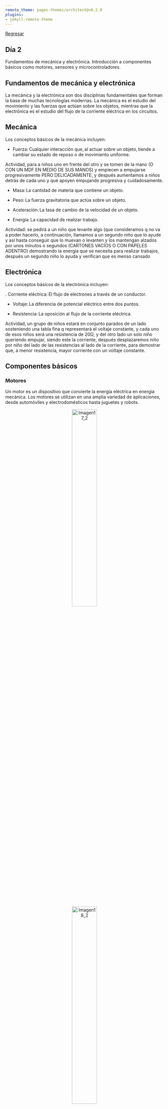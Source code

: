 ```yaml
---
remote_theme: pages-themes/architect@v0.2.0
plugins:
- jekyll-remote-theme
---
```


[Regresar](/BootcampKidsESPOL/)

## Día 2 

Fundamentos de mecánica y electrónica. Introducción a componentes básicos como motores, sensores y microcontroladores. 

## Fundamentos de mecánica y electrónica 

La mecánica y la electrónica son dos disciplinas fundamentales que forman la base de muchas tecnologías modernas. La mecánica es el estudio del movimiento y las fuerzas que actúan sobre los objetos, mientras que la electrónica es el estudio del flujo de la corriente eléctrica en los circuitos. 

## Mecánica 

Los conceptos básicos de la mecánica incluyen: 

- Fuerza: Cualquier interacción que, al actuar sobre un objeto, tiende a cambiar su estado de reposo o de movimiento uniforme. 

Actividad, para a niños uno en frente del otro y se tomen de la mano (O CON UN MDF EN MEDIO DE SUS MANOS) y empiecen a empujarse progresivamente PERO DELICADAMENTE, y después aumentamos a niños detrás de cada uno y que apoyen empujando progresiva y cuidadosamente. 

- Masa: La cantidad de materia que contiene un objeto. 

- Peso: La fuerza gravitatoria que actúa sobre un objeto. 

- Aceleración: La tasa de cambio de la velocidad de un objeto. 

- Energía: La capacidad de realizar trabajo.  

Actividad: se pedirá a un niño que levante algo (que consideramos q no va a poder hacerlo, a continuación, llamamos a un segundo niño que lo ayude y así hasta conseguir que lo muevan o levanten y los mantengan alzados por unos minutos o segundos (CARTONES VACÍOS O CON PAPELES ADENTRO)   demostrando la energía que se necesita para realizar trabajos, después un segundo niño lo ayuda y verifican que es menso cansado                                                                                                
## Electrónica 

Los conceptos básicos de la electrónica incluyen: 

. Corriente eléctrica: El flujo de electrones a través de un conductor. 

- Voltaje: La diferencia de potencial eléctrico entre dos puntos. 

- Resistencia: La oposición al flujo de la corriente eléctrica. 

Actividad, un grupo de niños estará en conjunto parados de un lado sosteniendo una tabla fina q representará el voltaje constante, y cada uno de esos niños será una resistencia de 20Ω, y del otro lado un solo niño queriendo empujar, siendo este la corriente, después desplazaremos niño por niño del lado de las resistencias al lado de la corriente, para demostrar que, a menor resistencia, mayor corriente con un voltaje constante. 

## Componentes básicos 

### Motores 

Un motor es un dispositivo que convierte la energía eléctrica en energía mecánica. Los motores se utilizan en una amplia variedad de aplicaciones, desde automóviles y electrodomésticos hasta juguetes y robots.  


<p align="center">
  <img src="../Imagenes/Imagen17_2.png" alt="Imagen17_2" width="40%">
</p>

<p align="center">
  <img src="../Imagenes/Imagen18_2.png" alt="Imagen18_2" width="40%">
</p>

<p align="center">
  <img src="../Imagenes/Imagen19_2.png" alt="Motor" width="40%">
</p> 

### Sensores 

Un sensor es un dispositivo que detecta cambios en el entorno y convierte esos cambios en una señal eléctrica. Los sensores se utilizan en una amplia variedad de aplicaciones, desde sistemas de seguridad y control ambiental hasta dispositivos médicos y robots. 

<p align="center">
  <img src="../Imagenes/Imagen20_2.png" alt="Sensor" width="40%">
</p> 


### Microcontroladores 

Un microcontrolador es un pequeño circuito integrado que se puede programar para realizar tareas específicas. Los microcontroladores se utilizan en una amplia variedad de aplicaciones, desde dispositivos electrónicos de consumo hasta automóviles y robots. 

<p align="center">
  <img src="../Imagenes/Imagen21_2.png" alt="Imagen21_2" width="40%">
</p> 

<p align="center">
  <img src="../Imagenes/Imagen22_2.png" alt="Microcontrolador " width="40%">
</p> 

### Aplicaciones 

La mecánica y la electrónica se utilizan en una amplia variedad de aplicaciones, incluyendo: 

- Automatización: La mecánica y la electrónica se utilizan para automatizar tareas en una amplia variedad de industrias, desde la fabricación hasta la agricultura. 

- Robótica: La mecánica y la electrónica se utilizan para construir robots que pueden realizar tareas de forma autónoma. 

- Transporte: La mecánica y la electrónica se utilizan para diseñar y construir vehículos, desde automóviles hasta aviones. 

- Comunicaciones: La mecánica y la electrónica se utilizan para diseñar y construir sistemas de comunicación, desde teléfonos hasta redes informáticas. 

- Medicina: La mecánica y la electrónica se utilizan para diseñar y construir equipos médicos, desde máquinas de rayos X hasta marcapasos. 

## Conclusión 

La mecánica y la electrónica son dos disciplinas fundamentales que forman la base de muchas tecnologías modernas. Al comprender los fundamentos de la mecánica y la electrónica, podemos crear una amplia gama de dispositivos y sistemas que pueden mejorar nuestras vidas. 

## Objetivos 

Al final de este taller, los niños podrán: 

- Definir mecánica y electrónica. 
- Identificar los componentes básicos de máquinas y dispositivos. 
-Explicar cómo funcionan los motores, sensores y microcontroladores. 
- Construir un circuito simple. 
- Programar un microcontrolador. 

## Materiales 

Para este taller, necesitarás los siguientes materiales: 

- Componentes básicos: 

    - Motores 
    - Sensores 
    - Microcontroladores 
    - Cables 
    - Baterías 
    - LEDs 
    - Resistencias 
    - Condensadores 

- Herramientas: 

    - Alicates 
    - Pelacables 
    - Destornilladores 
    - Multímetro 

- Otros materiales: 

    - Cartón 
    - Pegamento 
    - Tijeras 
    - Cinta adhesiva 

## Actividades 

Actividad 1: Introducción a la mecánica 

En esta actividad, los niños aprenderán sobre los conceptos básicos de la mecánica, como la fuerza, la masa, la aceleración y la gravedad. 

- Actividad 1.1: Construye una catapulta simple con cartón y otros materiales. Experimenta con diferentes pesos y ángulos para ver cómo afectan la distancia que recorre la pelota. 

- Actividad 1.2: Construye un carruaje con ruedas y ejes. Experimenta con diferentes pesos y pendientes para ver cómo afectan la velocidad del carruaje. 

Actividad 2: Introducción a la electrónica 

En esta actividad, los niños aprenderán sobre los conceptos básicos de la electrónica, como la corriente, el voltaje, la resistencia y la capacitancia. 

- Actividad 2.1: Construye un circuito simple con una batería, un LED y una resistencia. Experimenta con diferentes valores de resistencia para ver cómo afectan el brillo del LED. 

- Actividad 2.2: Construye un circuito simple con un sensor de luz y un LED. Experimenta con diferentes niveles de luz para ver cómo afectan el estado del LED. 

Actividad 5: Microcontroladores 

En esta actividad, los niños aprenderán sobre los microcontroladores y cómo se pueden utilizar para controlar dispositivos electrónicos. 

- Actividad 5.1: Programa un microcontrolador para que haga parpadear un LED. 

- Actividad 5.2: Programa un microcontrolador para que detecte la presencia de un objeto con un sensor de distancia y encienda un led. 

## Conclusión 

Este taller ha proporcionado a los niños una introducción a los fundamentos de la mecánica y la electrónica. A través de una serie de actividades prácticas, los niños han explorado los conceptos básicos de estas dos disciplinas y cómo se utilizan para crear máquinas y dispositivos. 